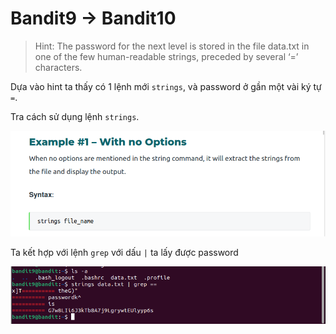 # Bandit9 -> Bandit10

>Hint: The password for the next level is stored in the file data.txt in one of the few human-readable strings, preceded by several ‘=’ characters.

Dựa vào hint ta thấy có 1 lệnh mới `strings`, và password ở gần một vài ký tự `=`.

Tra cách sử dụng lệnh `strings`.

![Fig1](f9.png)

Ta kết hợp với lệnh `grep` với dấu `|` ta lấy được password

![Fig1](f9.1.png)
